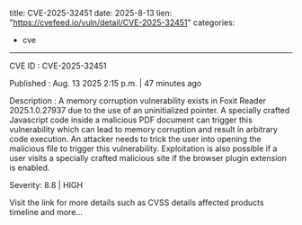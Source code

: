  
title: CVE-2025-32451
date: 2025-8-13
lien: "https://cvefeed.io/vuln/detail/CVE-2025-32451"
categories:
  - cve
---

CVE ID : CVE-2025-32451

Published :  Aug. 13
2025
2:15 p.m. | 47 minutes ago

Description : A memory corruption vulnerability exists in Foxit Reader 2025.1.0.27937 due to the use of an uninitialized pointer. A specially crafted Javascript code inside a malicious PDF document can trigger this vulnerability
which can lead to memory corruption and result in arbitrary code execution. An attacker needs to trick the user into opening the malicious file to trigger this vulnerability. Exploitation is also possible if a user visits a specially crafted
malicious site if the browser plugin extension is enabled.

Severity: 8.8 | HIGH

Visit the link for more details
such as CVSS details
affected products
timeline
and more...
